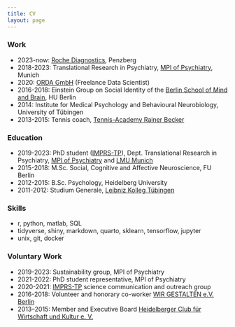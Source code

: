 ```yaml
---
title: CV
layout: page
---
```


### Work

* 2023-now:  [Roche Diagnostics](https://www.roche.com/about/business/diagnostics), Penzberg
* 2018-2023: Translational Research in Psychiatry, [MPI of Psychiatry](https://www.psych.mpg.de/1495955/binder), Munich
* 2020:      [ORDA GmbH](https://www.orda-app.com/) (Freelance Data Scientist)
* 2016-2018: Einstein Group on Social Identity of the [Berlin School of Mind and Brain](http://www.mind-and-brain.de/home/), HU Berlin 
* 2014:	     Institute for Medical Psychology and Behavioural Neurobiology, University of Tübingen
* 2013-2015: Tennis coach, [Tennis-Academy Rainer Becker](https://rainerbecker-tennis.de/)

### Education

* 2019-2023: PhD student ([IMPRS-TP](https://www.imprs-tp.mpg.de/)), Dept. Translational Research in Psychiatry, [MPI of Psychiatry](https://www.psych.mpg.de/1495955/binder) and [LMU Munich](https://www.en.mmrs.med.uni-muenchen.de/index.html)
* 2015-2018: M.Sc. Social, Cognitive and Affective Neuroscience, FU Berlin
* 2012-2015: B.Sc. Psychology, Heidelberg University
* 2011-2012: Studium Generale, [Leibniz Kolleg Tübingen](https://www.leibniz-kolleg.uni-tuebingen.de ) 

### Skills
* r, python, matlab, SQL
* tidyverse, shiny, markdown, quarto, sklearn, tensorflow, jupyter
* unix, git, docker

### Voluntary Work
* 2019-2023:  Sustainability group, MPI of Psychiatry
* 2021-2022: PhD student representative, MPI of Psychiatry
* 2020-2021: [IMPRS-TP](https://www.imprs-tp.mpg.de/) science communication and outreach group
* 2016-2018: Volunteer and honorary co-worker [WIR GESTALTEN e.V. Berlin](https://www.wirgestaltenev.de/)
* 2013–2015: Member and Executive Board [Heidelberger Club für Wirtschaft und Kultur e. V.](https://heidelberger-symposium.de/)  

